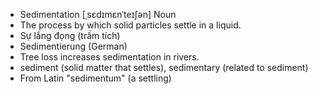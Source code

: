 - Sedimentation	[ˌsɛdɪmɛnˈteɪʃən]	Noun	
- The process by which solid particles settle in a liquid.
- Sự lắng đọng (trầm tích)
- Sedimentierung (German)
- Tree loss increases sedimentation in rivers.
- sediment (solid matter that settles), sedimentary (related to sediment)
- From Latin "sedimentum" (a settling)